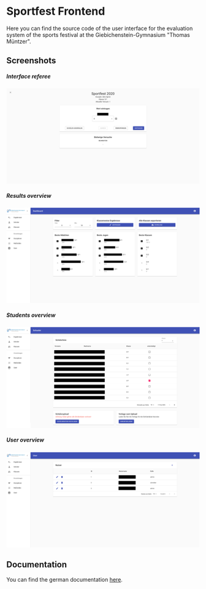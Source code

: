 # Sportfest Frontend

Here you can find the source code of the user interface for the evaluation system of the sports festival at the Giebichenstein-Gymnasium "Thomas Müntzer".

## Screenshots
##### Interface referee
![](doc/schreiber.png)
##### Results overview
![](doc/ergebnisse.png)
##### Students overview
![](doc/schueler.png)
##### User overview
![](doc/user.png)

## Documentation
You can find the german documentation [here](doc/Dokumentation-v1.0.0.pdf).
